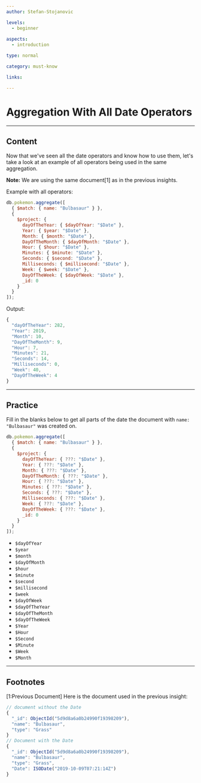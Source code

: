 ```yaml
---
author: Stefan-Stojanovic

levels:
  - beginner
  
aspects:
  - introduction

type: normal

category: must-know

links:

---
```

# Aggregation With All Date Operators
---
## Content

Now that we've seen all the date operators and know how to use them, let's take a look at an example of all operators being used in the same aggregation.

**Note:** We are using the same document[1] as in the previous insights.

Example with all operators:
```js
db.pokemon.aggregate([
  { $match: { name: "Bulbasaur" } },
  {
    $project: {
      dayOfTheYear: { $dayOfYear: "$Date" },
      Year: { $year: "$Date" },
      Month: { $month: "$Date" },
      DayOfTheMonth: { $dayOfMonth: "$Date" },
      Hour: { $hour: "$Date" },
      Minutes: { $minute: "$Date" },
      Seconds: { $second: "$Date" },
      Milliseconds: { $millisecond: "$Date" },
      Week: { $week: "$Date" },
      DayOfTheWeek: { $dayOfWeek: "$Date" },
      _id: 0
    }
  }
]);
```

Output:
```js
{ 
  "dayOfTheYear": 282, 
  "Year": 2019, 
  "Month": 10, 
  "DayOfTheMonth": 9, 
  "Hour": 7, 
  "Minutes": 21, 
  "Seconds": 14, 
  "Milliseconds": 0, 
  "Week": 40, 
  "DayOfTheWeek": 4 
}
```

---
## Practice

Fill in the blanks below to get all parts of the date the document with `name: "Bulbasaur"` was created on.
```js
db.pokemon.aggregate([
  { $match: { name: "Bulbasaur" } },
  {
    $project: {
      dayOfTheYear: { ???: "$Date" },
      Year: { ???: "$Date" },
      Month: { ???: "$Date" },
      DayOfTheMonth: { ???: "$Date" },
      Hour: { ???: "$Date" },
      Minutes: { ???: "$Date" },
      Seconds: { ???: "$Date" },
      Milliseconds: { ???: "$Date" },
      Week: { ???: "$Date" },
      DayOfTheWeek: { ???: "$Date" },
      _id: 0
    }
  }
]);
```

* `$dayOfYear`
* `$year`
* `$month`
* `$dayOfMonth`
* `$hour`
* `$minute`
* `$second`
* `$millisecond`
* `$week`
* `$dayOfWeek`
* `$dayOfTheYear`
* `$dayOfTheMonth`
* `$dayOfTheWeek`
* `$Year`
* `$Hour`
* `$Second`
* `$Minute`
* `$Week`
* `$Month`

---
## Footnotes

[1:Previous Document]
Here is the document used in the previous insight:
```javascript
// document without the Date
{ 
  "_id": ObjectId("5d9d8a6a0b24990f19398209"),
  "name": "Bulbasaur",
  "type": "Grass"
}
// Document with the Date
{ 
  "_id": ObjectId("5d9d8a6a0b24990f19398209"),
  "name": "Bulbasaur",
  "type": "Grass",
  "Date": ISODate("2019-10-09T07:21:14Z")
}
```
